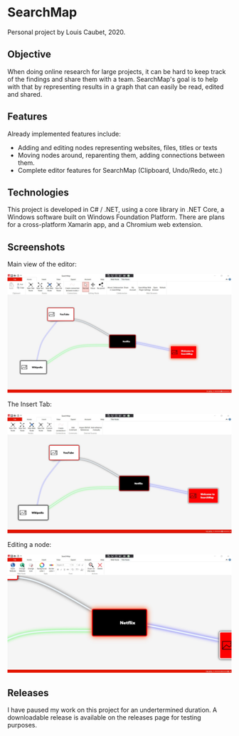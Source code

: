 # SearchMap

Personal project by Louis Caubet, 2020.

## Objective

When doing online research for large projects, it can be hard to keep track of the findings and share them with a team. SearchMap's goal is to help with that by representing results in a graph that can easily be read, edited and shared. 

## Features

Already implemented features include:
- Adding and editing nodes representing websites, files, titles or texts
- Moving nodes around, reparenting them, adding connections between them.
- Complete editor features for SearchMap (Clipboard, Undo/Redo, etc.)

## Technologies

This project is developed in C# / .NET, using a core library in .NET Core, a Windows software built on Windows Foundation Platform. There are plans for a cross-platform Xamarin app, and a Chromium web extension. 

## Screenshots

Main view of the editor: 

![Main view](https://github.com/LouisCaubet/SearchMap/blob/master/screenshots/main.jpg)

The Insert Tab:

![Insert tab](https://github.com/LouisCaubet/SearchMap/blob/master/screenshots/insert_tab.jpg)

Editing a node:

![Editing node](https://github.com/LouisCaubet/SearchMap/blob/master/screenshots/editing_node.jpg)

## Releases

I have paused my work on this project for an undertermined duration. A downloadable release is available on the releases page for testing purposes.

